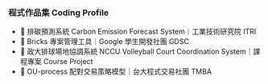 ### 程式作品集 Coding Profile

-  🔗 排碳預測系統 Carbon Emission Forecast System｜工業技術研究院 ITRI
-  🔗 Bricks 專案管理工具｜Google 學生開發社團 GDSC
-  🔗 政大排球場地協調系統 NCCU Volleyball Court Coordination System｜課程專案 Course Project
-  🔗 OU-process 配對交易策略模型｜台大程式交易社團 TMBA
<!--
**WAFFLE900/WAFFLE900** is a ✨ _special_ ✨ repository because its `README.md` (this file) appears on your GitHub profile.

Here are some ideas to get you started:

- 🔭 I’m currently working on ...
- 🌱 I’m currently learning ...
- 👯 I’m looking to collaborate on ...
- 🤔 I’m looking for help with ...
- 💬 Ask me about ...
- 📫 How to reach me: ...
- 😄 Pronouns: ...
- ⚡ Fun fact: ...
-->
